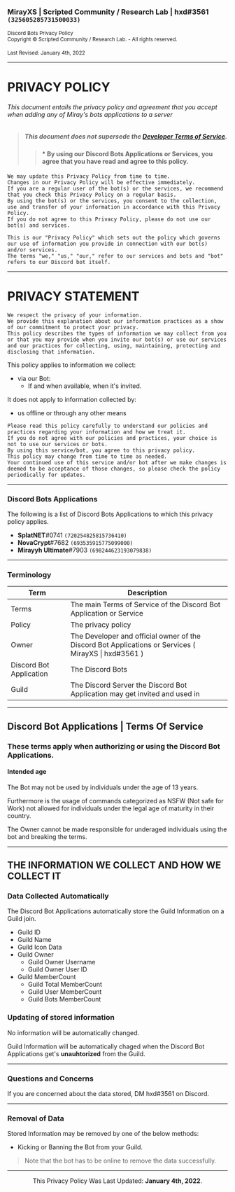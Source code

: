 <h3>MirayXS | Scripted Community / Research Lab | hxd#3561 <code>(325605285731500033)</code></h3>
<sup>Discord Bots Privacy Policy</sup> <br />
<sup>Copyright © Scripted Community / Research Lab. - All rights reserved.</sup> <br /> <br />
<sup>Last Revised: January 4th, 2022</sup>

<!-- [![](https://discordapp.com/api/guilds/735182703871262820/embed.png?style=banner2)](https://discord.gg/CkdjnCR) -->

___
# PRIVACY POLICY
######  This document entails the privacy policy and agreement that you accept when adding any of Miray's bots applications to a server
> ##### This document does not supersede the [Developer Terms of Service](https://discordapp.com/developers/docs/legal).
>> #### * By using our Discord Bots Applications or Services, you agree that you have read and agree to this policy.

```
We may update this Privacy Policy from time to time.
Changes in our Privacy Policy will be effective immediately.
If you are a regular user of the bot(s) or the services, we recommend that you check this Privacy Policy on a regular basis.
By using the bot(s) or the services, you consent to the collection, use and transfer of your information in accordance with this Privacy Policy.
If you do not agree to this Privacy Policy, please do not use our bot(s) and services.
```

```
This is our "Privacy Policy" which sets out the policy which governs our use of information you provide in connection with our bot(s) and/or services.
The terms "we," "us," "our," refer to our services and bots and "bot" refers to our Discord bot itself.
```

<hr>

# PRIVACY STATEMENT

```
We respect the privacy of your information.
We provide this explanation about our information practices as a show of our commitment to protect your privacy.
This policy describes the types of information we may collect from you or that you may provide when you invite our bot(s) or use our services and our practices for collecting, using, maintaining, protecting and disclosing that information.
```

This policy applies to information we collect:

- via our Bot:
  - If and when available, when it's invited.

It does not apply to information collected by:

- us offline or through any other means

```
Please read this policy carefully to understand our policies and practices regarding your information and how we treat it.
If you do not agree with our policies and practices, your choice is not to use our services or bots.
By using this service/bot, you agree to this privacy policy.
This policy may change from time to time as needed.
Your continued use of this service and/or bot after we make changes is deemed to be acceptance of those changes, so please check the policy periodically for updates.
```

<hr>

### Discord Bots Applications
The following is a list of Discord Bots Applications to which this privacy policy applies.
* **SplatNET**#0741 `(720254825815736410)`
* **NovaCrypt**#7682 `(693535915775099000)`
* **Mirayyh Ultimate**#7903 `(698244623193079838)`

<hr>

### Terminology

| Term | Description |
|--------|------------------------------|
| Terms | The main Terms of Service of the Discord Bot Application or Service |
| Policy | The privacy policy |
| Owner | The Developer and official owner of the Discord Bot Applications or Services ( MirayXS \| hxd#3561 ) |
| Discord Bot Application | The Discord Bots |
| Guild | The Discord Server the Discord Bot Application may get invited and used in |

<hr>

## Discord Bot Applications | Terms Of Service
### These terms apply when authorizing or using the Discord Bot Applications.

#### Intended age
The Bot may not be used by individuals under the age of 13 years.

Furthermore is the usage of commands categorized as NSFW (Not safe for Work) not allowed for individuals under the legal age of maturity in their country.

The Owner cannot be made responsible for underaged individuals using the bot and breaking the terms.

<hr>

## THE INFORMATION WE COLLECT AND HOW WE COLLECT IT
### Data Collected Automatically 
The Discord Bot Applications automatically store the Guild Information on a Guild join.
* Guild ID
* Guild Name
* Guild Icon Data
* Guild Owner
  * Guild Owner Username
  * Guild Owner User ID
* Guild MemberCount
  * Guild Total MemberCount
  * Guild User MemberCount
  * Guild Bots MemberCount
  
### Updating of stored information
No information will be automatically changed.

Guild Information will be automatically chaged when the Discord Bot Applications get's **unauhtorized** from the Guild.

<hr>

### Questions and Concerns
If you are concerned about the data stored, DM hxd#3561 on Discord.

<hr>

### Removal of Data

Stored Information may be removed by one of the below methods:

- Kicking or Banning the Bot from your Guild.
> Note that the bot has to be online to remove the data successfully.

------------
<p align="center">
  This Privacy Policy Was Last Updated: 
  <b>January 4th, 2022</b>.
</p>

